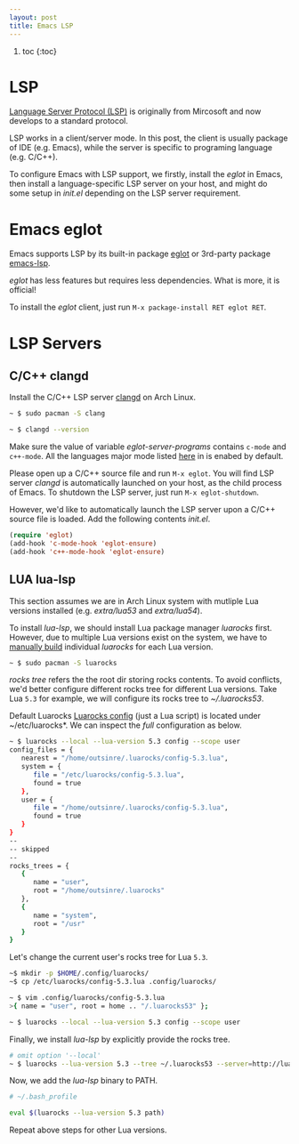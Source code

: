 ```yaml
---
layout: post
title: Emacs LSP
---
```


1. toc
{:toc}

# LSP #

[Language Server Protocol (LSP)](https://microsoft.github.io/language-server-protocol/) is originally from Mircosoft and now develops to a standard protocol.

LSP works in a client/server mode. In this post, the client is usually package of IDE (e.g. Emacs), while the server is specific to programing language (e.g. C/C++).

To configure Emacs with LSP support, we firstly, install the *eglot* in Emacs, then install a language-specific LSP server on your host, and might do some setup in *init.el* depending on the LSP server requirement.

# Emacs eglot #

Emacs supports LSP by its built-in package [eglot](https://github.com/joaotavora/eglot) or 3rd-party package [emacs-lsp](https://github.com/emacs-lsp/lsp-mode).

*eglot* has less features but requires less dependencies. What is more, it is official!

To install the *eglot* client, just run `M-x package-install RET eglot RET`.

# LSP Servers #

## C/C++ clangd ##

Install the C/C++ LSP server [clangd](https://clangd.llvm.org/installation) on Arch Linux.

```bash
~ $ sudo pacman -S clang

~ $ clangd --version
```

Make sure the value of variable *eglot-server-programs* contains `c-mode` and `c++-mode`. All the languages major mode listed [here](https://github.com/joaotavora/eglot#connecting-to-a-server) in is enabed by default.

Please open up a C/C++ source file and run `M-x eglot`. You will find LSP server *clangd* is automatically launched on your host, as the child process of Emacs. To shutdown the LSP server, just run `M-x eglot-shutdown`.

However, we'd like to automatically launch the LSP server upon a C/C++ source file is loaded. Add the following contents *init.el*.

```lisp
(require 'eglot)
(add-hook 'c-mode-hook 'eglot-ensure)
(add-hook 'c++-mode-hook 'eglot-ensure)
```

## LUA lua-lsp ##

This section assumes we are in Arch Linux system with mutliple Lua versions installed (e.g. *extra/lua53* and *extra/lua54*).

To install *lua-lsp*, we should install Lua package manager *luarocks* first. However, due to multiple Lua versions exist on the system, we have to [manually build](https://stackoverflow.com/q/20321560) individual *luarocks* for each Lua version.

```bash
~ $ sudo pacman -S luarocks
```

*rocks tree* refers the the root dir storing rocks contents. To avoid conflicts, we'd better configure different rocks tree for different Lua versions. Take Lua `5.3` for example, we will configure its rocks tree to *~/.luarocks53*.

Default Luarocks [Luarocks config](https://github.com/luarocks/luarocks/wiki/Config-file-format) (just a Lua script) is located under ~/etc/luarocks*. We can inspect the *full* configuration as below.

```bash
~ $ luarocks --local --lua-version 5.3 config --scope user
config_files = {
   nearest = "/home/outsinre/.luarocks/config-5.3.lua",
   system = {
      file = "/etc/luarocks/config-5.3.lua",
      found = true
   },
   user = {
      file = "/home/outsinre/.luarocks/config-5.3.lua",
      found = true
   }
}
--
-- skipped
--
rocks_trees = {
   {
      name = "user",
      root = "/home/outsinre/.luarocks"
   },
   {
      name = "system",
      root = "/usr"
   }
}
```

Let's change the current user's rocks tree for Lua `5.3`.

```bash
~$ mkdir -p $HOME/.config/luarocks/
~$ cp /etc/luarocks/config-5.3.lua .config/luarocks/

~ $ vim .config/luarocks/config-5.3.lua
>{ name = "user", root = home .. "/.luarocks53" };

~ $ luarocks --local --lua-version 5.3 config --scope user
```

Finally, we install *lua-lsp* by explicitly provide the rocks tree.

```bash
# omit option '--local'
~ $ luarocks --lua-version 5.3 --tree ~/.luarocks53 --server=http://luarocks.org/dev install lua-lsp
```

Now, we add the *lua-lsp* binary to PATH.

```bash
# ~/.bash_profile

eval $(luarocks --lua-version 5.3 path)
```

Repeat above steps for other Lua versions.
